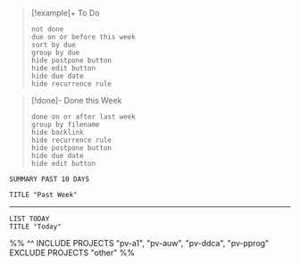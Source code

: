

> [!example]+ To Do
> ```tasks
> not done
> due on or before this week
> sort by due
> group by due
> hide postpone button
> hide edit button
> hide due date
> hide recurrence rule
> ```
> 

>[!done]- Done this Week
> ```tasks
> done on or after last week
> group by filename
> hide backlink
> hide recurrence rule
> hide postpone button
> hide due date
> hide edit button
> ```



```toggl
SUMMARY PAST 10 DAYS

TITLE "Past Week"
```
___

```toggl
LIST TODAY
TITLE "Today"
```
%%
^^
INCLUDE PROJECTS "pv-a1", "pv-auw", "pv-ddca", "pv-pprog"
EXCLUDE PROJECTS "other"
%%


